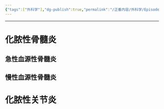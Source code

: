 ```yaml
---
{"tags":["外科学"],"dg-publish":true,"permalink":"/正番内容/外科学/Episode 09. 骨科/骨关节化脓性感染/","dgPassFrontmatter":true}
---
```


---
# 化脓性骨髓炎
## 急性血源性骨髓炎
## 慢性血源性骨髓炎
# 化脓性关节炎